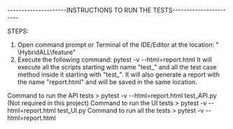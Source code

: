 ---------------------INSTRUCTIONS TO RUN THE TESTS-----------------------

STEPS:
1. Open command prompt or Terminal of the IDE/Editor at the location: "  \HybridALL\feature"
2. Execute the following command: pytest -v --html=report.html
    It will execute all the scripts starting with name "test_" and all the test case method inside it starting with "test_".
    It will also generate a report with the name "report.html" and will be saved in the same location.

Command to run the API tests        > pytest -v --html=report.html test_API.py (Not required in this project)
Command to run the UI tests         > pytest -v --html=report.html test_UI.py
Command to run all the tests        > pytest -v --html=report.html
